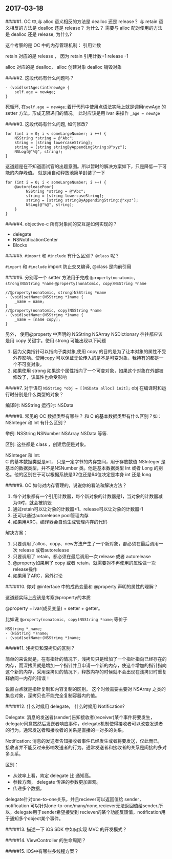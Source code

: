 

## 2017-03-18
#####1. OC 中,与 alloc 语义相反的方法是 dealloc 还是 release？ 与 retain 语义相反的方法是 dealloc 还是 release？ 为什么？ 需要与 alloc 配对使用的方法是 dealloc 还是 release, 为什么?

这个考察的是 OC 中的内存管理机制： 引用计数

retain 对应的是 release ， 因为 retain 引用计数+1 release -1

alloc 对应的是 dealloc，  alloc 创建对象 dealloc 销毁对象


#####2. 这段代码有什么问题吗？

```obj-c
- (void)setAge:(int)newAge {
    self.age = newAge;
}
```

死循环, 在`self.age = newAge;`着行代码中使用点语法实际上就是调用newAge 的 setter 方法。形成无限递归的情况。 此时应该是用 ivar 来操作 `_age = newAge`


#####3. 这段代码有什么问题, 如何修改?

```obj-c
for (int i = 0; i < someLargeNumber; i ++) {
    NSString *string = @"Abc";
    string = [string lowercaseString];
    string = [string stringByAppendingString:@"xyz"];
    NSLog(@"%@", string);
}

```

这道题是在不知道面试官的出题意图。所以暂时的解决方案如下，只是降低一下可能的内存峰值。 就是用自动释放池简单封装了一下

```obj-c
for (int i = 0; i < someLargeNumber; i ++) {
    @autoreleasePoor{
         NSString *string = @"Abc";
         string = [string lowercaseString];
         string = [string stringByAppendingString:@"xyz"];
         NSLog(@"%@", string);
    }
}
```




#####4. objective-c 所有对象间的交互是如何实现的？

* delegate
* NSNotificationCenter
* Blocks


#####5. `#import` 和 `#include` 有什么区别？ `@class` 呢？

`#import` 和 `#include` import 防止交叉编译,  @class 是向前引用



#####6. 分别写一个 setter 方法用于完成
`@property(nonatomic, strong)NSString *name`
`@property(nonatomic, copy)NSString *name`


```objc
//@property(nonatomic, strong)NSString *name
- (void)setName:(NSString *)name {
    _name = name;
}
//@property(nonatomic, copy)NSString *name
- (void)setName:(NSString *)name {
    _name = [name copy];
}
```

另外， 使用@property 中声明的 NSString NSArray NSDictionary 往往都应该是用 copy 关键字。使用 strong 可能出现以下问题

1. 因为父类指针可以指向子类对象,使用 copy 的目的是为了让本对象的属性不受外界影响。使用copy 可以保证无论传入的是不是可变对象，我持有的都是一个不可变对象。
2. 如果使用 strong 如果这个属性指向了一个可变对象，如果这个对象在外部被修改了，该属性也会受影响



#####7. 对于语句 `NSString *obj = [[NSData alloc] init];` obj 在编译时和运行时分别是什么类型的对象？

编译时: NSString
运行时: NSData

#####8. 常见的 OC 数据类型有哪些？ 和 C 的基本数据类型有什么区别？如： NSInteger 和 Int 有什么区别？

举例:
    NSString NSNumber NSArray NSData 等等.

区别: 
    这些都是 class ，创建后便是对象。

NSInteger 和 Int:    
 C 的基本数据类型是int， 只是一定字节的内存空间，用于存放数值
 NSInteger 是基本的数据类型，并不是NSNumber 类。他是基本数据类型 Int 或者 Long 的别名。他的区别在于可以根据系统是32位还是64位决定是本身 int 还是 long



#####9. OC 如何对内存管理的，说说你的看法和解决方法？

1. 每个对象都有一个引用计数器，每个新对象的计数器是1，当对象的计数器减为0时，就会被销毁
2. 通过retain可以让对象的计数器+1、release可以让对象的计数器-1
3. 还可以通过autorelease pool管理内存
4. 如果用ARC，编译器会自动生成管理内存的代码

解决方案：

1. 只要调用了alloc、copy、new方法产生了一个新对象，都必须在最后调用一次 release 或者autorelease
2. 只要调用了 retain，都必须在最后调用一次 release 或者 autorelease
3. @property如果用了 copy 或者 retain，就需要对不再使用的属性做一次release操作
4. 如果用了ARC，另外讨论


#####10. 你对 @interface 中的成员变量和 @property 声明的属性的理解？

这道题实际上应该是考察@property的本质

@property = ivar(成员变量) + setter + getter。

比如说 `@property(nonatomic, copy)NSString *name;`等价于

```obj-c
NSString *_name;
- (NSString *)name;
- (void)setName:(NSString *)name;
```


#####11. 浅拷贝和深拷贝的区别？

简单的来说就是，在有指针的情况下，浅拷贝只是增加了一个指针指向已经存在的内存，而深拷贝就是增加一个指针并且申请一个新的内存，使这个增加的指针指向这个新的内存，采用深拷贝的情况下，释放内存的时候就不会出现在浅拷贝时重复释放同一内存的错误！

说直白点就是指针复制和内容复制的区别。 这个时候需要主要对 NSArray 之类的集合对象，深拷贝也不能完全复制容器内的值。


#####12. 什么时候用 delegate， 什么时候用 Notification?

Delegate:
消息的发送者(sender)告知接收者(receiver)某个事件将要发生，delegate同意然然后发送者响应事件，delegate机制使得接收者可以改变发送者的行为。通常发送者和接收者的关系是直接的一对多的关系。

Notification:
消息的发送者告知接收者事件已经发生或者将要发送，仅此而已，接收者并不能反过来影响发送者的行为。通常发送者和接收者的关系是间接的多对多关系。

区别：
 
* 从效率上看，肯定 delegate 比 通知高。
* 参数方面， delegate 传递的参数更加直观。
* 传递多个数据，


delegate针对one-to-one关系，并且reciever可以返回值给 sender，notification 可以针对one-to-one/many/none,reciever无法返回值给sender.所以，delegate用于sender希望接受到 reciever的某个功能反馈值，notification用于通知多个object某个事件。


#####13. 描述一下 iOS SDK 中如何实现 MVC 的开发模式？




#####14. ViewController 的生命周期？



#####15. iOS中有哪些多线程方案？







